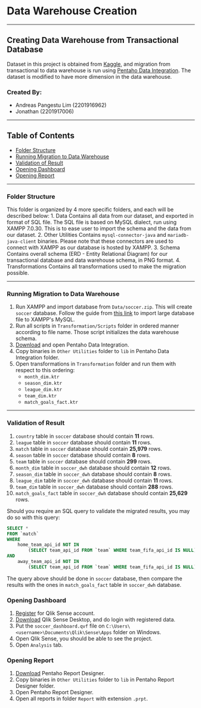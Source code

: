 # Data Warehouse Creation

---

## Creating Data Warehouse from Transactional Database

Dataset in this project is obtained from [Kaggle](https://www.kaggle.com/hugomathien/soccer), and migration from transactional to data warehouse is run using [Pentaho Data Integration](https://sourceforge.net/projects/pentaho/). The dataset is modified to have more dimension in the data warehouse.

### Created By:
- Andreas Pangestu Lim (2201916962)
- Jonathan (2201917006)

---

## Table of Contents
* [Folder Structure](#folder-structure)
* [Running Migration to Data Warehouse](#running-migration-to-data-warehouse)
* [Validation of Result](#validation-of-result)
* [Opening Dashboard](#opening-dashboard)
* [Opening Report](#opening-report)

---

### Folder Structure

This folder is organized by 4 more specific folders, and each will be described below:
	1. Data
		Contains all data from our dataset, and exported in format of SQL file. The SQL file is based on MySQL dialect, run using XAMPP 7.0.30. This is to ease user to import the schema and the data from our dataset.
	2. Other Utilities
		Contains `mysql-connector-java` and `mariadb-java-client` binaries. Please note that these connectors are used to connect with XAMPP as our database is hosted by XAMPP.
	3. Schema
		Contains overall schema (ERD - Entity Relational Diagram) for our transactional database and data warehouse schema, in PNG format.
	4. Transformations
		Contains all transformations used to make the migration possible.

---

### Running Migration to Data Warehouse

1. Run XAMPP and import database from `Data/soccer.zip`. This will create `soccer` database. Follow the guide from [this link](https://stackoverflow.com/questions/44366004/fatal-error-out-of-memory-allocated-761004032-tried-to-allocate-755370216-by) to import large database file to XAMPP's MySQL.
2. Run all scripts in `Transformation/Scripts` folder in ordered manner according to file name. Those script initializes the data warehouse schema.
3. [Download](https://sourceforge.net/projects/pentaho/) and open Pentaho Data Integration.
4. Copy binaries in `Other Utilities` folder to `lib` in Pentaho Data Integration folder.
5. Open transformations in `Transformation` folder and run them with respect to this ordering:
	- `month_dim.ktr`
	- `season_dim.ktr`
	- `league_dim.ktr`
	- `team_dim.ktr`
	- `match_goals_fact.ktr`

---

### Validation of Result

1. `country` table in `soccer` database should contain **11** rows.
2. `league` table in `soccer` database should contain **11** rows.
3. `match` table in `soccer` database should contain **25,979** rows.
4. `season` table in `soccer` database should contain **8** rows.
5. `team` table in `soccer` database should contain **299** rows.
6. `month_dim` table in `soccer_dwh` database should contain **12** rows.
7. `season_dim` table in `soccer_dwh` database should contain **8** rows.
8. `league_dim` table in `soccer_dwh` database should contain **11** rows.
9. `team_dim` table in `soccer_dwh` database should contain **288** rows.
10. `match_goals_fact` table in `soccer_dwh` database should contain **25,629** rows.

Should you require an SQL query to validate the migrated results, you may do so with this query:

~~~~sql
SELECT *
FROM `match`
WHERE 
	home_team_api_id NOT IN 
		(SELECT team_api_id FROM `team` WHERE team_fifa_api_id IS NULL)
AND
	away_team_api_id NOT IN 
		(SELECT team_api_id FROM `team` WHERE team_fifa_api_id IS NULL)
~~~~

The query above should be done in `soccer` database, then compare the results with the ones in `match_goals_fact` table in `soccer_dwh` database.

### Opening Dashboard

1. [Register](https://www.qlik.com/us/try-or-buy/download-qlik-sense) for Qlik Sense account.
2. [Download](https://www.qlik.com/us/try-or-buy/download-qlik-sense) Qlik Sense Desktop, and do login with registered data.
3. Put the `soccer_dashboard.qvf` file on `C:\Users\<username>\Documents\Qlik\Sense\Apps` folder on Windows.
4. Open Qlik Sense, you should be able to see the project.
5. Open `Analysis` tab.

### Opening Report

1. [Download](https://sourceforge.net/projects/pentaho/files/Report%20Designer/) Pentaho Report Designer.
2. Copy binaries in `Other Utilities` folder to `lib` in Pentaho Report Designer folder.
3. Open Pentaho Report Designer.
4. Open all reports in folder `Report` with extension `.prpt`.
